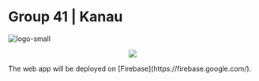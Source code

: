 # Group 41 | Kanau
![logo-small](https://user-images.githubusercontent.com/55874439/112708300-1c1caf00-8eec-11eb-8537-66bb2d759e83.png)
<p align="center">
  <img src="https://user-images.githubusercontent.com/55874439/112708300-1c1caf00-8eec-11eb-8537-66bb2d759e83.png" />
</p>
The web app will be deployed on [Firebase](https://firebase.google.com/).
